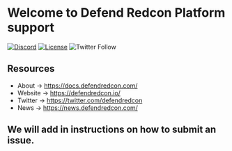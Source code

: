 # Welcome to Defend Redcon Platform support 

[![Discord](https://img.shields.io/discord/590643190281928738.svg)](https://discord.gg/76ppMSUTV3)
[![License](https://img.shields.io/badge/License-MIT-blue)](https://opensource.org/licenses/MIT)
![Twitter Follow](https://img.shields.io/twitter/follow/defendredcon?style=social)

## Resources

- About → https://docs.defendredcon.com/
- Website → https://defendredcon.io/
- Twitter → https://twitter.com/defendredcon
- News → https://news.defendredcon.com/

## We will add in instructions on how to submit an issue. 
